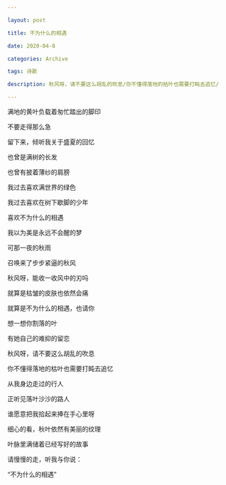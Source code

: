 ```yaml
---

layout: post

title: 不为什么的相遇

date: 2020-04-8

categories: Archive

tags: 诗歌

description: 秋风呀，请不要这么胡乱的吹息/你不懂得落地的枯叶也需要打盹去追忆/

---
```


满地的黄叶负载着匆忙踏出的脚印  

不要走得那么急  

留下来，倾听我关于盛夏的回忆&nbsp;






也曾是满树的长发  

也曾有披着薄纱的肩膀  

我过去喜欢满世界的绿色  

我过去喜欢在树下歇脚的少年  

喜欢不为什么的相遇  

我以为美是永远不会醒的梦  

可那一夜的秋雨  

召唤来了步步紧逼的秋风&nbsp;    





秋风呀，能收一收风中的刃吗   

就算是枯皱的皮肤也依然会痛   

就算是不为什么的相遇，也请你   

想一想你割落的叶   

有她自己的难抑的留恋   
 
秋风呀，请不要这么胡乱的吹息   

你不懂得落地的枯叶也需要打盹去追忆&nbsp;  





从我身边走过的行人   

正听见落叶沙沙的路人   

谁愿意把我拾起来捧在手心里呀   

细心的看，秋叶依然有美丽的纹理   

叶脉里满储着已经写好的故事   

请慢慢的走，听我与你说：    

“不为什么的相遇”&nbsp;  








